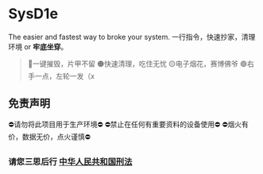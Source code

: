 # SysD1e
The easier and fastest way to broke your system.
一行指令，快速抄家，清理环境 or **牢底坐穿**。

> 🔴一键摧毁，片甲不留
> 🟠快速清理，吃住无忧
> 🟡电子烟花，赛博佛爷
> 🟢右手一点，左轮一发（x

## 免责声明
⛔请勿将此项目用于生产环境⛔
⛔禁止在任何有重要资料的设备使用⛔
⛔烟火有价，数据无价，点火谨慎⛔
### 请您三思后行 **[中华人民共和国刑法](https://www.justlaws.cn/criminal-law/criminal-law/%E7%AC%AC%E4%B8%80%E7%BC%96%20%E6%80%BB%E5%88%99.html)**

